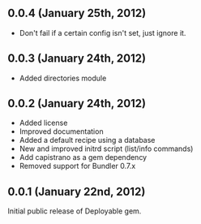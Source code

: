 ## 0.0.4 (January 25th, 2012)

* Don't fail if a certain config isn't set, just ignore it.

## 0.0.3 (January 24th, 2012)

* Added directories module

## 0.0.2 (January 24th, 2012)

* Added license
* Improved documentation
* Added a default recipe using a database
* New and improved initrd script (list/info commands)
* Add capistrano as a gem dependency
* Removed support for Bundler 0.7.x


## 0.0.1 (January 22nd, 2012)

Initial public release of Deployable gem.